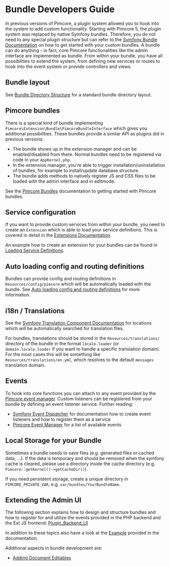 # Bundle Developers Guide

In previous versions of Pimcore, a plugin system allowed you to hook into the system to add custom functionality. Starting with
Pimcore 5, the plugin system was replaced by native Symfony bundles. Therefore, you do not need to any special
plugin structure but can refer to the [Symfony Bundle Documentation](http://symfony.com/doc/current/bundles.html) on how
to get started with your custom bundles. A bundle can do anything - in fact, core Pimcore functionalities like the admin
interface are implemented as bundle. From within your bundle, you have all possibilities to extend the system, from
defining new services or routes to hook into the event system or provide controllers and views.


## Bundle layout

See [Bundle Directory Structure](http://symfony.com/doc/current/bundles.html#bundle-directory-structure) for a standard
bundle directory layout.


## Pimcore bundles

There is a special kind of bundle implementing `Pimcore\Extension\Bundle\PimcoreBundleInterface` which gives you additional
possibilities. These bundles provide a similar API as plugins did in previous versions:

* The bundle shows up in the extension manager and can be enabled/disabled from there. Normal bundles need to be registered
  via code in your `AppKernel.php`.
* In the extension manager, you're able to trigger installation/uninstallation of bundles, for example to install/update 
  database structure.
* The bundle adds methods to natively register JS and CSS files to be loaded with the admin interface and in editmode. 

See the [Pimcore Bundles](./05_Pimcore_Bundles.md) documentation to getting started with Pimcore bundles.


## Service configuration

If you want to provide custom services from within your bundle, you need to create an `Extension` which is able to load
your service definitions. This is covered in detail in the [Extensions Documentation](http://symfony.com/doc/current/bundles/extension.html).

An example how to create an extension for your bundles can be found in
[Loading Service Definitions](./01_Loading_Service_Definitions.md).


## Auto loading config and routing definitions

Bundles can provide config and routing definitions in `Resources/config/pimcore` which will be automatically loaded with
the bundle. See [Auto loading config and routing definitions](./03_Auto_Loading_Config_And_Routing_Definitions.md) for
more information.


## i18n / Translations

See the [Symfony Translation Component Documentation](http://symfony.com/doc/current/translation.html#translation-resource-file-names-and-locations)
for locations which will be automatically searched for translation files.

For bundles, translations should be stored in the `Resources/translations/` directory of the bundle in the format `locale.loader`
(or `domain.locale.loader` if you want to handle a specific translation domain). For the most cases this will be something
like `Resources/translations/en.yml`, which resolves to the default `messages` translation domain.


## Events

To hook into core functions you can attach to any event provided by the [Pimcore event manager](../11_Event_API_and_Event_Manager.md).
Custom listeners can be registered from your bundle by defining an event listener service. Further reading:
 
* [Symfony Event Dispatcher](http://symfony.com/doc/current/event_dispatcher.html) for documentation how to create event
   listeners and how to register them as a service
* [Pimcore Event Manager](../11_Event_API_and_Event_Manager.md) for a list of available events


## Local Storage for your Bundle

Sometimes a bundle needs to save files (e.g. generated files or cached data, ...). If the data is temporary and should be
removed when the symfony cache is cleared, please use a directory inside the cache directory (e.g. `Pimcore::getKernel()->getCacheDir()`).

If you need persistent storage, create a unique directory in `PIMCORE_PRIVATE_VAR`, e.g. `var/bundles/YourBundleName`.


## Extending the Admin UI

The following section explains how to design and structure bundles and how to register for and utilize the events provided
in the PHP backend and the Ext JS frontend: [Plugin_Backend_UI](./06_Plugin_Backend_UI.md)

In addition to these topics also have a look at the [Example](./07_Example.md) provided in the documentation. 

Additional aspects in bundle development are:

* [Adding Document Editables](./11_Adding_Document_Editables.md)
